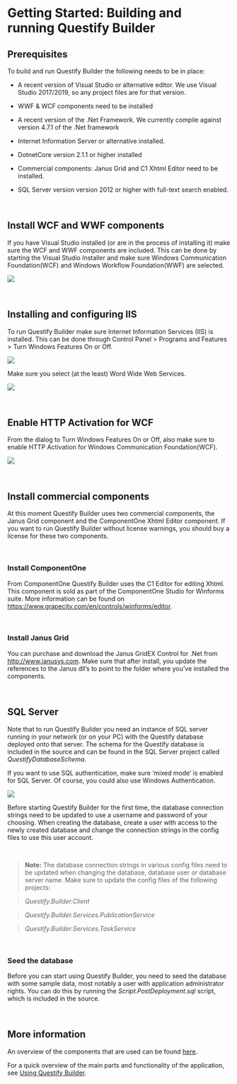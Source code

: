 Getting Started: Building and running Questify Builder
======================================================

Prerequisites
-------------

To build and run Questify Builder the following needs to be in place:

-   A recent version of Visual Studio or alternative editor. We use Visual
    Studio 2017/2019, so any project files are for that version. 

-   WWF & WCF components need to be installed

-   A recent version of the .Net Framework. We currently compile against version
    4.7.1 of the .Net framework

-   Internet Information Server or alternative installed. 

- 	DotnetCore version 2.1.1 or higher installed

-   Commercial components: Janus Grid and C1 Xhtml Editor need to be installed.

-   SQL Server version version 2012 or higher with full-text search enabled.

 

Install WCF and WWF components
------------------------------

If you have Visual Studio installed (or are in the process of installing it)
make sure the WCF and WWF components are included. This can be done by starting
the Visual Studio Installer and make sure Windows Communication Foundation(WCF)
and Windows Workflow Foundation(WWF) are selected.

![](Pictures/WWF.PNG)

 

Installing and configuring IIS
------------------------------

To run Questify Builder make sure Internet Information Services (IIS) is
installed. This can be done through Control Panel \> Programs and Features \>
Turn Windows Features On or Off.

![](Pictures/Turn_On_IIS.png)

Make sure you select (at the least) Word Wide Web Services.

![](Pictures/IIS_Features.png)

 

Enable HTTP Activation for WCF
------------------------------

From the dialog to Turn Windows Features On or Off, also make sure to enable
HTTP Activation for Windows Communication Foundation(WCF).

![](Pictures/WCF_HTTP_Activation.PNG)

 

Install commercial components
-----------------------------

At this moment Questify Builder uses two commercial components, the Janus Grid
component and the ComponentOne Xhtml Editor component. If you want to run
Questify Builder without license warnings, you should buy a license for these
two components.

 

### Install ComponentOne

From ComponentOne Questify Builder uses the C1 Editor for editing Xhtml. This
component is sold as part of the ComponentOne Studio for Winforms suite. More
information can be found on
<https://www.grapecity.com/en/controls/winforms/editor>.

 

### Install Janus Grid

You can purchase and download the Janus GridEX Control for .Net from
<http://www.janusys.com>. Make sure that after install, you update the
references to the Janus dll’s to point to the folder where you’ve installed the
components.

 

SQL Server
----------

Note that to run Questify Builder you need an instance of SQL server running in
your network (or on your PC) with the Questify database deployed onto that
server. The schema for the Questify database is included in the source and can
be found in the SQL Server project called *QuestifyDatabaseSchema*.

If you want to use SQL authentication, make sure ‘mixed mode’ is enabled for SQL
Server. Of course, you could also use Windows Authentication.

![](Pictures/SQL_Mixed_mode.png)

Before starting Questify Builder for the first time, the database connection
strings need to be updated to use a username and password of your choosing. When
creating the database, create a user with access to the newly created database
and change the connection strings in the config files to use this user account.

 

>   **Note:** The database connection strings in various config files need to be
>   updated when changing the database, database user or database server name.
>   Make sure to update the config files of the following projects:

>   *Questify.Builder.Client*

>   *Questify.Builder.Services.PublicationService*

>   *Questify.Builder.Services.TaskService*

 

### Seed the database

Before you can start using Questify Builder, you need to seed the database with
some sample data, most notably a user with application administrator rights. You
can do this by running the *Script.PostDeployment.sql* script, which is included
in the source.

 

More information
----------------

An overview of the components that are used can be found [here](Components.md).

For a quick overview of the main parts and functionality of the application, see
[Using Questify Builder](Using%20Questify%20Builder.md).
